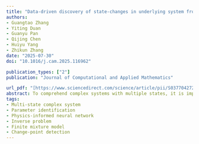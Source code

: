 ```yaml
---
title: "Data-driven discovery of state-changes in underlying system from hidden change-points in partial differential equations with spatiotemporal varying coefficients"
authors:
- Guangtao Zhang
- Yiting Duan
- Guanyu Pan
- Qijing Chen
- Huiyu Yang
- Zhikun Zhang
date: "2025-07-30"
doi: "10.1016/j.cam.2025.116962"

publication_types: ["2"]
publication: "Journal of Computational and Applied Mathematics"

url_pdf: "[https://www.sciencedirect.com/science/article/pii/S0377042725004765?via%3Dihub](https://www.sciencedirect.com/science/article/pii/S0377042725004765)"
abstract: To comprehend complex systems with multiple states, it is imperative to reveal the identity of these states by system outputs. Nevertheless, the mathematical models describing these systems often exhibit nonlinearity, making the solution of the parameter inverse problem from observed spatiotemporal data a challenging task. Starting from the observed data obtained from such systems, we propose a novel framework that facilitates the investigation of parameter identification for multi-state systems governed by spatiotemporal varying parametric partial differential equations. Our framework consists of two integral components: a constrained self-adaptive physics-informed neural networks, encompassing a sub-network, and a finite mixture model with Gaussian components, as our methodology for parameter identification and change-point detection. Through our scheme, we can accurately estimate the unknown varying parameters of the complex multi-state system. Furthermore, we have showcased the efficacy of our framework on two numerical cases: the 1D Burgers’ equation with time-varying parameters and the 2D wave equation with a space-varying parameter.
tags:
- Multi-state complex system
- Parameter identification
- Physics-informed neural network
- Inverse problem
- Finite mixture model
- Change-point detection
---
```

